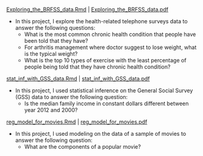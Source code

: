 <a href="https://github.com/steffen-zou/statistics/blob/master/Exploring_the_BRFSS_data.Rmd">Exploring_the_BRFSS_data.Rmd</a> | <a href="https://github.com/steffen-zou/statistics/blob/master/Exploring_the_BRFSS_data.pdf">Exploring_the_BRFSS_data.pdf</a>

<ul>
  <li>
    In this project, I explore the health-related telephone surveys data to answer the following questions:
    <ul>
      <li>
        What is the most common chronic health condition that people have been told that they have?
      </li>
      <li>
        For arthritis management where doctor suggest to lose weight, what is the typical weight?
      </li>
      <li>
        What is the top 10 types of exercise with the least percentage of people being told that they have chronic health condition?
      </li>
    </ul>
  </li>
</ul>

<a href="https://github.com/steffen-zou/statistics/blob/master/stat_inf_with_GSS_data.Rmd">stat_inf_with_GSS_data.Rmd</a> | <a href="https://github.com/steffen-zou/statistics/blob/master/stat_inf_with_GSS_data.pdf">stat_inf_with_GSS_data.pdf</a>

<ul>
  <li>
    In this project, I used statistical inference on the General Social Survey (GSS) data to answer the following question:
    <ul>
      <li>
        Is the median family income in constant dollars different between year 2012 and 2000?
      </li>
    </ul>
  </li>
</ul>

<a href="https://github.com/steffen-zou/statistics/blob/master/reg_model_for_movies.Rmd">reg_model_for_movies.Rmd</a> | <a href="https://github.com/steffen-zou/statistics/blob/master/reg_model_for_movies.pdf">reg_model_for_movies.pdf</a>

<ul>
  <li>
    In this project, I used modeling on the data of a sample of movies to answer the following question:
    <ul>
      <li>
        What are the components of a popular movie?
      </li>
    </ul>
  </li>
</ul>
